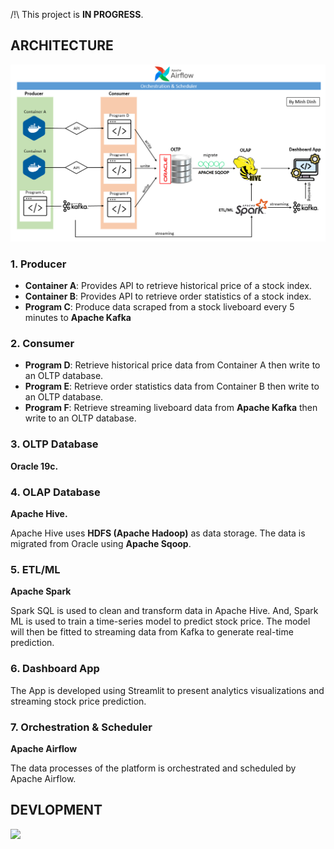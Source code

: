 /!\ This project is **IN PROGRESS**.

<h2>ARCHITECTURE</h2>

![](./pic/architecture.png)

<h3>1. Producer</h3>

* **Container A**: Provides API to retrieve historical price of a stock index.
* **Container B**: Provides API to retrieve order statistics of a stock index.
* **Program C**: Produce data scraped from a stock liveboard every 5 minutes to **Apache Kafka**

<h3>2. Consumer</h3>

* **Program D**: Retrieve historical price data from Container A then write to an OLTP database.
* **Program E**: Retrieve order statistics data from Container B then write to an OLTP database.
* **Program F**: Retrieve streaming liveboard data from **Apache Kafka** then write to an OLTP database.

<h3>3. OLTP Database</h3>

**Oracle 19c.**

<h3>4. OLAP Database</h3>

**Apache Hive.**

Apache Hive uses **HDFS (Apache Hadoop)** as data storage. The data is migrated from Oracle using **Apache Sqoop**.

<h3>5. ETL/ML</h3>

**Apache Spark**

Spark SQL is used to clean and transform data in Apache Hive. And, Spark ML is used to train a time-series model to predict stock price. The model will then be fitted to streaming data from Kafka to generate real-time prediction.

<h3>6. Dashboard App</h3>

The App is developed using Streamlit to present analytics visualizations and streaming stock price prediction.

<h3>7. Orchestration & Scheduler</h3>

**Apache Airflow**

The data processes of the platform is orchestrated and scheduled by Apache Airflow.

<h2>DEVLOPMENT</h2>

![](./pic/airflow.png)
